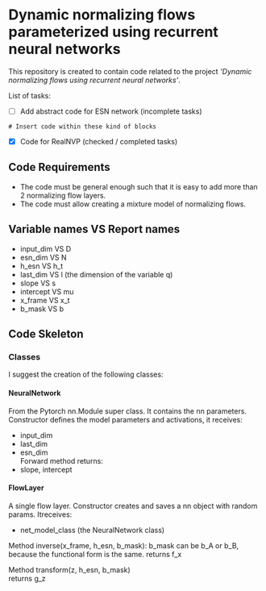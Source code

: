 # Dynamic normalizing flows parameterized using recurrent neural networks

This repository is created to contain code related to the project *'Dynamic normalizing flows using recurrent neural networks'*. 

List of tasks:
- [ ] Add abstract code for ESN network (incomplete tasks)
```
# Insert code within these kind of blocks
```
- [x] Code for RealNVP (checked / completed tasks)

## Code Requirements
- The code must be general enough such that it is easy to add more than 2 normalizing flow layers.
- The code must allow creating a mixture model of normalizing flows.

## Variable names VS Report names
- input_dim VS D  
- esn_dim VS N  
- h_esn VS h_t  
- last_dim VS l  (the dimension of the variable q)  
- slope VS s  
- intercept VS mu
- x_frame VS x_t  
- b_mask VS b  

## Code Skeleton
### Classes
I suggest the creation of the following classes:
#### NeuralNetwork
From the Pytorch nn.Module super class. It contains the nn parameters.  
Constructor defines the model parameters and activations, it receives:  
- input_dim     
- last_dim  
- esn_dim      
Forward method returns:  
- slope, intercept

#### FlowLayer
A single flow layer.
Constructor creates and saves a nn object with random params. Itreceives:  
- net_model_class (the NeuralNetwork class)

Method inverse(x_frame, h_esn, b_mask):
b_mask can be b_A or b_B, because the functional form is the same.
returns f_x    

Method transform(z, h_esn, b_mask)  
returns g_z



